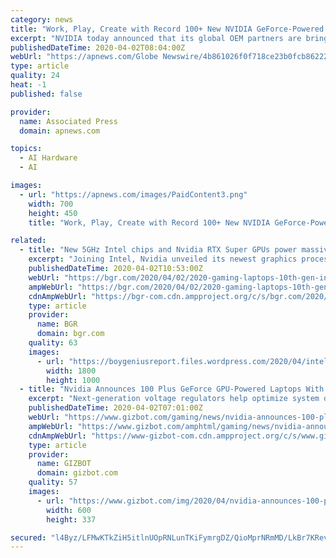 ```yaml
---
category: news
title: "Work, Play, Create with Record 100+ New NVIDIA GeForce-Powered Laptops"
excerpt: "NVIDIA today announced that its global OEM partners are bringing out more than 100 new thin, light and fast laptop models, all powered by NVIDIA GeForce® GPUs, including the just-launched GeForce RTX 2080 SUPER™ and 2070 SUPER GPUs for laptops."
publishedDateTime: 2020-04-02T08:04:00Z
webUrl: "https://apnews.com/Globe Newswire/4b861026f0f718ce23b0fcb86222b647"
type: article
quality: 24
heat: -1
published: false

provider:
  name: Associated Press
  domain: apnews.com

topics:
  - AI Hardware
  - AI

images:
  - url: "https://apnews.com/images/PaidContent3.png"
    width: 700
    height: 450
    title: "Work, Play, Create with Record 100+ New NVIDIA GeForce-Powered Laptops"

related:
  - title: "New 5GHz Intel chips and Nvidia RTX Super GPUs power massive upgrade cycle for gaming laptops"
    excerpt: "Joining Intel, Nvidia unveiled its newest graphics processors, including the RTX 2080 Super and RTX 2070, but also the cheaper RTX 2060 GPU that will power gaming laptops priced under $1,000. The new GPUs are based on Nvidia’s Turin architecture, which includes hardware RT Cores to process ray tracing and AI in real-time. Additionally ..."
    publishedDateTime: 2020-04-02T10:53:00Z
    webUrl: "https://bgr.com/2020/04/02/2020-gaming-laptops-10th-gen-intel-h-series-cpus-and-rtx-super-gpus/"
    ampWebUrl: "https://bgr.com/2020/04/02/2020-gaming-laptops-10th-gen-intel-h-series-cpus-and-rtx-super-gpus/amp/"
    cdnAmpWebUrl: "https://bgr-com.cdn.ampproject.org/c/s/bgr.com/2020/04/02/2020-gaming-laptops-10th-gen-intel-h-series-cpus-and-rtx-super-gpus/amp/"
    type: article
    provider:
      name: BGR
      domain: bgr.com
    quality: 63
    images:
      - url: "https://boygeniusreport.files.wordpress.com/2020/04/intel-10th-gen-comet-lake-h-series.png"
        width: 1800
        height: 1000
  - title: "Nvidia Announces 100 Plus GeForce GPU-Powered Laptops With Improved Gaming"
    excerpt: "Next-generation voltage regulators help optimize system design so the GPU runs more efficiently while delivering higher overall performance. Deep Learning Super Sampling 2.0 Powered by dedicated AI processors on RTX GPUs called Tensor Cores, DLSS 2.0 is an improved deep learning neural network that boosts frame rates while generating beautiful ..."
    publishedDateTime: 2020-04-02T07:01:00Z
    webUrl: "https://www.gizbot.com/gaming/news/nvidia-announces-100-plus-geforce-gpu-powered-laptops-with-improved-gaming-066729.html"
    ampWebUrl: "https://www.gizbot.com/amphtml/gaming/news/nvidia-announces-100-plus-geforce-gpu-powered-laptops-with-improved-gaming-066729.html"
    cdnAmpWebUrl: "https://www-gizbot-com.cdn.ampproject.org/c/s/www.gizbot.com/amphtml/gaming/news/nvidia-announces-100-plus-geforce-gpu-powered-laptops-with-improved-gaming-066729.html"
    type: article
    provider:
      name: GIZBOT
      domain: gizbot.com
    quality: 57
    images:
      - url: "https://www.gizbot.com/img/2020/04/nvidia-announces-100-plus-geforce-gpu-powered-laptops-with-improved-gaming3-1585807837.jpg"
        width: 600
        height: 337

secured: "l4Byz/LFMwKTkZiH5itlnUOpRNLunTKiFymrgDZ/QioMprNRmMD/LkBr7KRevtoD/lVGamGXTC6ezoL9OJM1mIZgXn55GTooOEAhUGN4ivaug1o7u+OHdsMBLgrHwo2UlyXmIid9RFHnMilht0S1kfCm5PocOj+4DQOrxfNvXnfkpjj/rQFYAF3DQXr/K80hfilhlvkrkJO9OGV5VgrrYqpHMvybwoNH+DBZe8GpqvOi7tssb5waDF9qMptGYfRbgv7Wi+FA213XDbbWJcL8tHPT/BDlur2rQUJRjhZNqMqIkhlFwAgTRC2L0n2gHUGJ;3XfwDTJncMjp1D209K5ruQ=="
---
```


